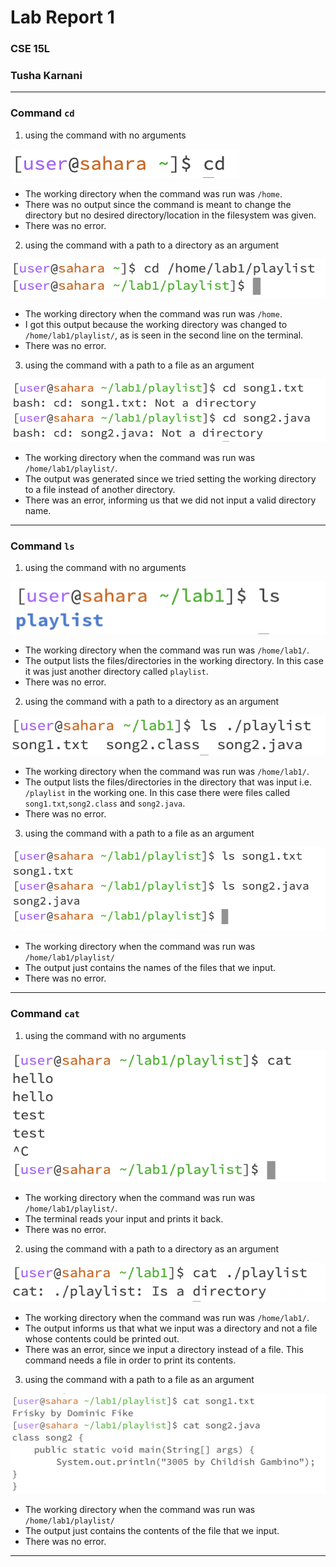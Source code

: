 # Lab Report 1
### CSE 15L 
### Tusha Karnani

---

### **Command `cd`**

1. using the command with no arguments

![Image](11.png)

- The working directory when the command was run was `/home`.
- There was no output since the command is meant to change the directory but no desired directory/location in the filesystem was given.
- There was no error.

2. using the command with a path to a directory as an argument

![Image](12.png)

- The working directory when the command was run was `/home`.
- I got this output because the working directory was changed to `/home/lab1/playlist/`, as is seen in the second line on the terminal.
- There was no error.

3. using the command with a path to a file as an argument

![Image](13.png)

- The working directory when the command was run was `/home/lab1/playlist/`.
- The output was generated since we tried setting the working directory to a file instead of another directory.
- There was an error, informing us that we did not input a valid directory name.

---

### **Command `ls`**

1. using the command with no arguments

![Image](21.png)

- The working directory when the command was run was `/home/lab1/`.
- The output lists the files/directories in the working directory. In this case it was just another directory called `playlist`.
- There was no error.

2. using the command with a path to a directory as an argument

![Image](22.png)

- The working directory when the command was run was `/home/lab1/`.
- The output lists the files/directories in the directory that was input i.e. `/playlist` in the working one. In this case there were files called `song1.txt`,`song2.class` and `song2.java`.
- There was no error.

3. using the command with a path to a file as an argument

![Image](23.png)

- The working directory when the command was run was `/home/lab1/playlist/`
- The output just contains the names of the files that we input.
- There was no error.

---

### **Command `cat`**

1. using the command with no arguments

![Image](31.png)

- The working directory when the command was run was `/home/lab1/playlist/`.
- The terminal reads your input and prints it back.
- There was no error.

2. using the command with a path to a directory as an argument

![Image](32.png)

- The working directory when the command was run was `/home/lab1/`.
- The output informs us that what we input was a directory and not a file whose contents could be printed out.
- There was an error, since we input a directory instead of a file. This command needs a file in order to print its contents.

3. using the command with a path to a file as an argument

![Image](33.png)

- The working directory when the command was run was `/home/lab1/playlist/`
- The output just contains the contents of the file that we input.
- There was no error.

---
